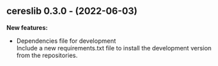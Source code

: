 ## cereslib 0.3.0 - (2022-06-03)

**New features:**

 * Dependencies file for development\
   Include a new requirements.txt file to install the development version
   from the repositories.

